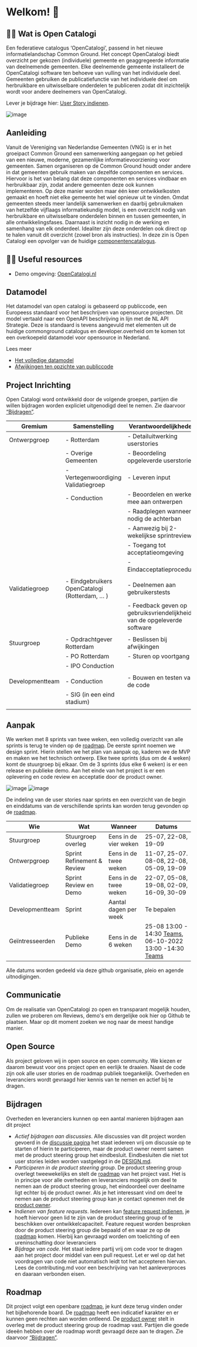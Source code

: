 
# Welkom! 👋

## 🙋‍♀️ Wat is Open Catalogi
Een federatieve catalogus ‘OpenCatalogi’, passend in het nieuwe informatielandschap Common Ground. Het concept OpenCatalogi biedt overzicht per gekozen (individuele) gemeente en geaggregeerde informatie van deelnemende gemeenten. Elke deelnemende gemeente installeert de OpenCatalogi software ten behoeve van vulling van het individuele deel. Gemeenten gebruiken de publicatiefunctie van het individuele deel om herbruikbare en uitwisselbare onderdelen te publiceren zodat dit inzichtelijk wordt voor andere deelnemers van OpenCatalogi.

Lever je bijdrage hier: [User Story indienen](https://github.com/OpenCatalogi/.github/issues/new/choose).

![image](https://user-images.githubusercontent.com/4021899/175858094-1000864a-525d-4f86-934a-07490bc796e9.png)


## Aanleiding
Vanuit de Vereniging van Nederlandse Gemeenten (VNG) is er in het groeipact Common Ground een samenwerking aangegaan op het gebied van een nieuwe, moderne, gezamenlijke informatievoorziening voor gemeenten. Samen organiseren op de Common Ground houdt onder andere in dat gemeenten gebruik maken van dezelfde componenten en services. Hiervoor is het van belang dat deze componenten en services vindbaar en herbruikbaar zijn, zodat andere gemeenten deze ook kunnen implementeren. Op deze manier worden maar één keer ontwikkelkosten gemaakt en hoeft niet elke gemeente het wiel opnieuw uit te vinden. Omdat gemeenten steeds meer landelijk samenwerken en daarbij gebruikmaken van hetzelfde vijflaags informatiekundig model, is een overzicht nodig van herbruikbare en uitwisselbare onderdelen binnen en tussen gemeenten, in alle ontwikkelingsfases. Daarnaast is inzicht nodig in de werking en samenhang van elk onderdeel. Idealiter zijn deze onderdelen ook direct op te halen vanuit dit overzicht (zowel bron als instructies). In deze zin is Open Catalogi een opvolger van de huidige [componentencatalogus](https://componentencatalogus.commonground.nl/).

## 👩‍💻 Useful resources 
- Demo omgeving: [OpenCatalogi.nl](https://opencatalogi.nl)

## Datamodel
Het datamodel van open catalogi is gebaseerd op publiccode, een Europeess standaard voor het beschrijven van opensource projecten. Dit model vertaald naar een OpenAPI beschrijving in lijn met de NL API Strategie. Deze is standaard is tevens aangevuld met elementen uit de huidige commonground catalogus en developer.overheid om te komen tot een overkoepeld datamodel voor opensource in Nederland.

Lees meer
-	[Het volledige datamodel](https://conduction.stoplight.io/docs/publiccode)
-	[Afwijkingen ten opzichte van publiccode](https://github.com/OpenCatalogi/.github/discussions/10)

## Project Inrichting
Open Catalogi word ontwikkeld door de volgende groepen, partijen die willen bijdragen worden expliciet uitgenodigd deel te nemen. Zie daarvoor [“Bijdragen”](#bijdragen).

| Gremium           | Samenstelling                                   | Verantwoordelijkheden                                                       |
|-------------------|-------------------------------------------------|-----------------------------------------------------------------------------|
| Ontwerpgroep      | - Rotterdam                                     | - Detailuitwerking userstories                                              |
|                   | - Overige Gemeenten                             | - Beoordeling opgeleverde userstories                                       |
|                   | - Vertegenwoordiging Validatiegroep             | - Leveren input                                                             |
|                   | - Conduction                                    | - Beoordelen en werken mee aan ontwerpen                                    |
|                   |                                                 | - Raadplegen wanneer nodig de achterban                                     |
|                   |                                                 | - Aanwezig bij 2-wekelijkse sprintreview                                    |
|                   |                                                 | - Toegang tot acceptatieomgeving                                            |
|                   |                                                 | - Eindacceptatieprocedure                                                   |
|                   |                                                 |                                                                             |
| Validatiegroep    | - Eindgebruikers OpenCatalogi (Rotterdam, … )   | - Deelnemen aan gebruikerstests                                             |
|                   |                                                 | - Feedback geven op gebruiksvriendelijkheid van de opgeleverde software     |
|                   |                                                 |                                                                             |
| Stuurgroep        | - Opdrachtgever Rotterdam                       | - Beslissen bij afwijkingen                                                 |
|                   | - PO Rotterdam                                  | - Sturen op voortgang                                                       |
|                   | - IPO Conduction                                |                                                                             |
|                   |                                                 |                                                                             |
| Developmentteam   | - Conduction                                    | - Bouwen en testen van de code                                              |
|                   | - SIG (in een eind stadium)                     |                                                                             |
|                   |                                                 |                                                                             |



## Aanpak
We werken met 8 sprints van twee weken, een volledig overizcht van alle sprints is terug te vinden op de [roadmap](https://github.com/orgs/OpenCatalogi/projects/1). De eerste sprint noemen we design sprint. Hierin stellen we het plan van aanpak op, kaderen we de MVP en maken we het technisch ontwerp. Elke twee sprints (dus om de 4 weken) komt de stuurgroep bij elkaar. Om de 3 sprints (dus elke 6 weken) is er een release en publieke demo.  Aan het einde van het project is er een oplevering en code review en acceptatie door de product owner.

![image](https://user-images.githubusercontent.com/102670903/177734451-c63aadf9-0dd8-4d66-8a36-83f95fe788ab.png)
![image](https://user-images.githubusercontent.com/102670903/177733700-0d95fd56-f123-4264-94c2-feb0c56506e6.png)

De indeling van de user stories naar sprints en een overzicht van de begin en einddatums van de verschillende sprints kan worden terug gevonden op de [roadmap](https://github.com/orgs/OpenCatalogi/projects/1).

| Wie             | Wat                    | Wanneer               | Datums      |
|-----------------|------------------------|-----------------------|-------------|
| Stuurgroep      | Stuurgroep overleg     | Eens in de vier weken | 25-07, 22-08, 19-09 |
| Ontwerpgroep    | Sprint Refinement & Review     | Eens in de twee weken | 11-07, 25-07. 08-08, 22-08, 05-09, 19-09  |
| Validatiegroep  | Sprint Review en Demo  | Eens in de twee weken | 22-07, 05-08, 19-08, 02-09, 16-09, 30-09  |
| Developmentteam | Sprint                 | Aantal dagen per week | Te bepalen  |
| Geïntresseerden   | Publieke Demo          | Eens in de 6 weken    | 25-08 13:00 - 14:30 [Teams](https://teams.microsoft.com/l/meetup-join/19%3ameeting_NDRlMGVlZWQtZjQ3Zi00MzVkLThjMTAtZjc1NjBhNzkxOTMw%40thread.v2/0?context=%7b%22Tid%22%3a%2249c4cd82-8f65-4d6a-9a3b-0ecd07c0cf5b%22%2c%22Oid%22%3a%221b462843-5753-4f96-8506-d9af1b7f6024%22%7d),  06-10-2022 13:00 -14:30 [Teams](https://teams.microsoft.com/l/meetup-join/19%3ameeting_YzU4YzkxMWItNTAxNy00ZmRkLTg5YmUtY2NlYWIwNWVhYzVk%40thread.v2/0?context=%7b%22Tid%22%3a%2249c4cd82-8f65-4d6a-9a3b-0ecd07c0cf5b%22%2c%22Oid%22%3a%221b462843-5753-4f96-8506-d9af1b7f6024%22%7d) |

Alle datums worden gedeeld via deze github organisatie, pleio en agende uitnodigingen.

## Communicatie
Om de realisatie van OpenCatalogi zo open en transparant mogelijk houden, zullen we proberen om Reviews, demo's em dergelijke ook hier op Github te plaatsen. Maar op dit moment zoeken we nog naar de meest handige manier.

## Open Source
Als project geloven wij in open source en open community. We kiezen er daarom bewust voor ons project open en eerlijk te draaien. Naast de code zijn ook alle user stories en de roadmap publiek toegankelijk. Overheden en leveranciers wordt gevraagd hier kennis van te nemen en actief bij te dragen.

## Bijdragen
Overheden en leveranciers kunnen op een aantal manieren bijdragen aan dit project

- *Actief bijdragen aan discussies*.  Alle discussies van dit project worden gevoerd in de [discussie pagina](/orgs/OpenCatalogi/discussions) het staat iedereen vrij om discussie op te starten of hierin te participeren, maar de product owner neemt samen met de product steering group het eindbesluit. Eindbesluiten die niet tot user stories leiden worden vastgelegd in de [DESIGN.md](/OpenCatalogi/.github/blob/main/DESIGN.md).
- *Participeren in de product steering group*. De product steering group overlegt tweewekelijks en stelt de  [roadmap](https://github.com/orgs/OpenCatalogi/projects/1) van het project vast.  Het is in principe voor alle overheden en leveranciers mogelijk om deel te nemen aan de product steering group, het eindoordeel over deelname ligt echter bij de product owner.  Als je het interessant vind om deel te nemen aan de product steering group kan je contact opnemen met de [product owner](https://github.com/RonaldvCortenberghe).
- *Indienen van feature requests*. Iedereen kan [feature request indienen](https://github.com/OpenCatalogi/.github/issues/new/choose), je hoeft hiervoor geen lid te zijn van de product steering group of te beschikken over ontwikkelcapaciteit.  Feature request worden besproken door de product steering group die bepaald of en waar ze op de [roadmap](https://github.com/orgs/OpenCatalogi/projects/1) komen. Hierbij kan gevraagd worden om toelichting of een ureninschatting door leveranciers
- *Bijdrage van code*. Het staat iedere partij vrij om code voor te dragen aan het project door middel van een pull request. Let er wel op dat het voordragen van code niet automatisch leidt tot het accepteren hiervan. Lees de contributing.md voor een beschrijving van het aanleverproces en daaraan verbonden eisen.

## Roadmap
Dit project volgt een openbare [roadmap](https://github.com/orgs/OpenCatalogi/projects/1), je kunt deze terug vinden onder het bijbehorende board. De  [roadmap](https://github.com/orgs/OpenCatalogi/projects/1) heeft een indicatief karakter en er kunnen geen rechten aan worden ontleend. De [product owner](https://github.com/RonaldvCortenberghe) stelt in overleg met de product steering group de roadmap vast. Partijen die goede ideeën hebben over de roadmap wordt gevraagd deze aan te dragen. Zie daarvoor [“Bijdragen”](#bijdragen).
